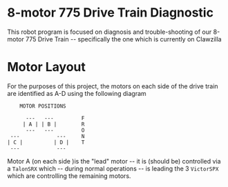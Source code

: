 # 8-motor 775 Drive Train Diagnostic

This robot program is focused on diagnosis and trouble-shooting of our 8-motor 775 Drive Train --
specifically the one which is currently on Clawzilla

# Motor Layout

For the purposes of this project, the motors on each side of the drive train are identified 
as A-D using the following diagram

        MOTOR POSITIONS

          ---   ---         F
         | A | | B |        R
          ---   ---         O
     ---            ---     N
    | C |          | D |    T
     ---            ---
     
Motor A (on each side )is the "lead" motor -- it is (should be) controlled via a `TalonSRX` which -- 
during normal operations -- is leading the 3 `VictorSPX` which are controlling the remaining motors.